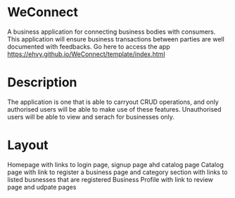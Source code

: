 # WeConnect
A business application for connecting business bodies with consumers.
This application will ensure business transactions between parties are well documented with feedbacks.
Go here to access the app https://ehvy.github.io/WeConnect/template/index.html

# Description
The application is one that is able to carryout CRUD operations, and only authorised users will be able to make use of these features.
Unauthorised users will be able to view and serach for businesses only.

# Layout
Homepage with links to login page, signup page ahd catalog page
Catalog page with link to register a business page and category section with links to listed busnesses that are registered
Business Profile with link to review page and udpate pages
